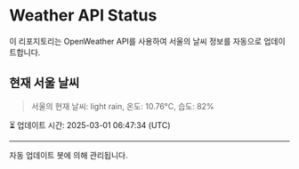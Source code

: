 
# Weather API Status

이 리포지토리는 OpenWeather API를 사용하여 서울의 날씨 정보를 자동으로 업데이트합니다.

## 현재 서울 날씨
> 서울의 현재 날씨: light rain, 온도: 10.76°C, 습도: 82%

⏳ 업데이트 시간: 2025-03-01 06:47:34 (UTC)

---
자동 업데이트 봇에 의해 관리됩니다.
